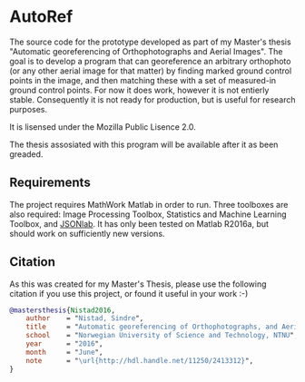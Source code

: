 # AutoRef
The source code for the prototype developed as part of my Master's thesis "Automatic georeferencing of Orthophotographs and Aerial Images".
The goal is to develop a program that can georeference an arbitrary orthophoto (or any other aerial image for that matter) by finding marked ground control points in the image, and then matching these with a set of measured-in ground control points.
For now it does work, however it is not entierly stable.
Consequently it is not ready for production, but is useful for research purposes.

It is lisensed under the Mozilla Public Lisence 2.0.

The thesis assosiated with this program will be available after it as been greaded.

## Requirements
The project requires MathWork Matlab in order to run.
Three toolboxes are also required: Image Processing Toolbox, Statistics and Machine Learning Toolbox, and [JSONlab](https://www.mathworks.com/matlabcentral/fileexchange/33381-jsonlab--a-toolbox-to-encode-decode-json-files).
It has only been tested on Matlab R2016a, but should work on sufficiently new versions.

## Citation
As this was created for my Master's Thesis, please use the following citation if you use this project, or found it useful in your work :-)
```bibtex
@mastersthesis{Nistad2016,
    author    = "Nistad, Sindre",
    title     = "Automatic georeferencing of Orthophotographs, and Aerial Images",
    school    = "Norwegian University of Science and Technology, NTNU",
    year      = "2016",
    month     = "June",
    note      = "\url{http://hdl.handle.net/11250/2413312}",
}
